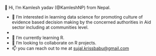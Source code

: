  👋 Hi, I’m Kamlesh yadav (@KamleshNP) from Nepal.
- 👀 I’m interested in learning data science for promoting culture of evidence based decision making by the concerned  authorities in Aid sector including at communities level.
- 
- 🌱 I’m currently learning R.
- 💞️ I’m looking to collaborate on R projects.
- 📫 you can reach out to me at sujal.krissbabu@gmail.com 

<!---
KamleshNP/KamleshNP is a ✨ special ✨ repository because its `README.md` (this file) appears on your GitHub profile.
You can click the Preview link to take a look at your changes.
--->
